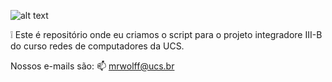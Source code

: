 ![alt text](https://www.ucs.br/site/midia/arquivos/Logo-UCS-Vertical-PNG_3.png)

❕ Este é repositório onde eu criamos o script para o projeto integradore III-B do curso redes de computadores da UCS.

Nossos e-mails são:
📫 mrwolff@ucs.br


